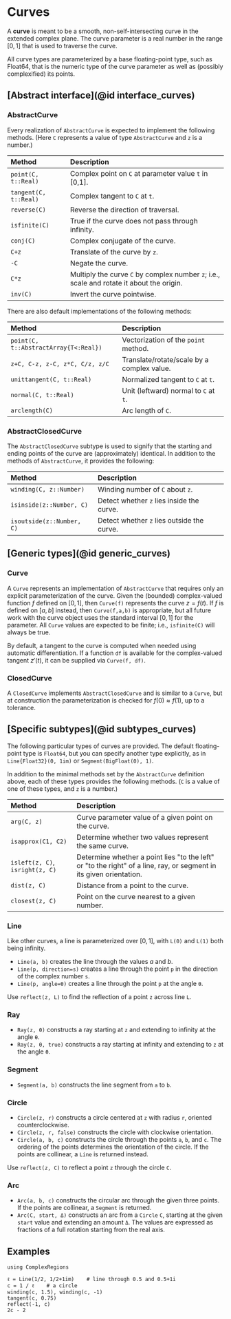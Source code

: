 # Curves

A **curve** is meant to be a smooth, non-self-intersecting curve in the extended complex plane. The curve parameter is a real number in the range $[0,1]$ that is used to traverse the curve.

All curve types are parameterized by a base floating-point type, such as Float64, that is the numeric type of the curve parameter as well as (possibly complexified) its points.

## [Abstract interface](@id interface_curves)

### AbstractCurve

Every realization of `AbstractCurve` is expected to implement the following methods. (Here `C` represents a value of type `AbstractCurve` and `z` is a number.)

| Method | Description |
|:-----|:-----|
| `point(C, t::Real)` | Complex point on `C` at parameter value `t` in [0,1].|
| `tangent(C, t::Real)` | Complex tangent to `C` at `t`.|
| `reverse(C)` | Reverse the direction of traversal.|
| `isfinite(C)` | True if the curve does not pass through infinity.|
| `conj(C)` | Complex conjugate of the curve. |
| `C+z` | Translate of the curve by `z`.|
| `-C` | Negate the curve.|
| `C*z` | Multiply the curve `C` by complex number `z`; i.e., scale and rotate it about the origin.|
| `inv(C)` | Invert the curve pointwise.|

There are also default implementations of the following methods:

| Method | Description |
|:-----|:-----|
| `point(C, t::AbstractArray{T<:Real})`| Vectorization of the `point` method. |
| `z+C, C-z, z-C, z*C, C/z, z/C` | Translate/rotate/scale by a complex value.|
| `unittangent(C, t::Real)`| Normalized tangent to `C` at `t`.|
| `normal(C, t::Real)`| Unit (leftward) normal to `C` at `t`.|
| `arclength(C)`| Arc length of `C`.|

### AbstractClosedCurve

The `AbstractClosedCurve` subtype is used to signify that the starting and ending points of the curve are (approximately) identical. In addition to the methods of `AbstractCurve`, it provides the following:

| Method | Description |
|:-----|:-----|
| `winding(C, z::Number)` | Winding number of `C` about `z`. |
| `isinside(z::Number, C)` | Detect whether `z` lies inside the curve. |
| `isoutside(z::Number, C)` | Detect whether `z` lies outside the curve. |

## [Generic types](@id generic_curves)

### Curve

A `Curve` represents an implementation of `AbstractCurve` that requires only an explicit parameterization of the curve. Given the (bounded) complex-valued function $f$ defined on $[0,1]$, then `Curve(f)` represents the curve $z=f(t)$. If $f$ is defined on $[a,b]$ instead, then `Curve(f,a,b)` is appropriate, but all future work with the curve object uses the standard interval $[0,1]$ for the parameter. All `Curve` values are expected to be finite; i.e., `isfinite(C)` will always be true.

By default, a tangent to the curve is computed when needed using automatic differentiation. If a function `df` is available for the complex-valued tangent $z'(t)$, it can be supplied via `Curve(f, df)`.

### ClosedCurve

A `ClosedCurve` implements `AbstractClosedCurve` and is similar to a `Curve`, but at construction the parameterization is checked for $f(0) \approx f(1)$, up to a tolerance.

## [Specific subtypes](@id subtypes_curves)

The following particular types of curves are provided. The default floating-point type is `Float64`, but you can specify another type explicitly, as in `Line{Float32}(0, 1im)` or `Segment(BigFloat(0), 1)`.

In addition to the minimal methods set by the `AbstractCurve` definition above, each of these types provides the following methods. (`C` is a value of one of these types, and `z` is a number.)

| Method | Description |
|:-----|:-----|
| `arg(C, z)`| Curve parameter value of a given point on the curve. |
| `isapprox(C1, C2)`| Determine whether two values represent the same curve.  |
| `isleft(z, C)`, `isright(z, C)`| Determine whether a point lies "to the left" or "to the right" of a line, ray, or segment in its given orientation. |
| `dist(z, C)` | Distance from a point to the curve. |
| `closest(z, C)`| Point on the curve nearest to a given number. |

### Line

Like other curves, a line is parameterized over $[0,1]$, with `L(0)` and `L(1)` both being infinity. 

- `Line(a, b)` creates the line through the values $a$ and $b$.
- `Line(p, direction=s)` creates a line through the point `p` in the direction of the complex number `s`.
- `Line(p, angle=θ)` creates a line through the point `p` at the angle `θ`.

Use `reflect(z, L)` to find the reflection of a point `z` across line `L`.

### Ray

- `Ray(z, θ)` constructs a ray starting at `z` and extending to infinity at the angle `θ`.
- `Ray(z, θ, true)` constructs a ray starting at infinity and extending to `z` at the angle `θ`.

### Segment

- `Segment(a, b)` constructs the line segment from `a` to `b`.

### Circle

- `Circle(z, r)` constructs a circle centered at `z` with radius `r`, oriented counterclockwise.
- `Circle(z, r, false)` constructs the circle with clockwise orientation.
- `Circle(a, b, c)` constructs the circle through the points `a`, `b`, and `c`. The ordering of the points determines the orientation of the circle. If the points are collinear, a `Line` is returned instead.

Use `reflect(z, C)` to reflect a point `z` through the circle `C`.

### Arc

- `Arc(a, b, c)` constructs the circular arc through the given three points. If the points are collinear, a `Segment` is returned.
- `Arc(C, start, Δ)` constructs an arc from a `Circle` `C`, starting at the given `start` value and extending an amount `Δ`. The values are expressed as fractions of a full rotation starting from the real axis.

## Examples

```@setup examples
using ComplexRegions
```

```@repl examples
ℓ = Line(1/2, 1/2+1im)    # line through 0.5 and 0.5+1i
c = 1 / ℓ    # a circle
winding(c, 1.5), winding(c, -1)
tangent(c, 0.75)
reflect(-1, c)
2c - 2
```

